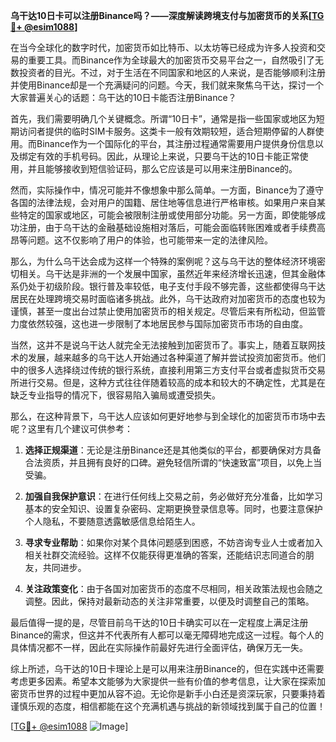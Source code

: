 **乌干达10日卡可以注册Binance吗？——深度解读跨境支付与加密货币的关系[[TG💪+ @esim1088](https://t.me/s/esim1088)]**

在当今全球化的数字时代，加密货币如比特币、以太坊等已经成为许多人投资和交易的重要工具。而Binance作为全球最大的加密货币交易平台之一，自然吸引了无数投资者的目光。不过，对于生活在不同国家和地区的人来说，是否能够顺利注册并使用Binance却是一个充满疑问的问题。今天，我们就来聚焦乌干达，探讨一个大家普遍关心的话题：乌干达的10日卡能否注册Binance？

首先，我们需要明确几个关键概念。所谓“10日卡”，通常是指一些国家或地区为短期访问者提供的临时SIM卡服务。这类卡一般有效期较短，适合短期停留的人群使用。而Binance作为一个国际化的平台，其注册过程通常需要用户提供身份信息以及绑定有效的手机号码。因此，从理论上来说，只要乌干达的10日卡能正常使用，并且能够接收到短信验证码，那么它应该是可以用来注册Binance的。

然而，实际操作中，情况可能并不像想象中那么简单。一方面，Binance为了遵守各国的法律法规，会对用户的国籍、居住地等信息进行严格审核。如果用户来自某些特定的国家或地区，可能会被限制注册或使用部分功能。另一方面，即使能够成功注册，由于乌干达的金融基础设施相对落后，可能会面临转账困难或者手续费高昂等问题。这不仅影响了用户的体验，也可能带来一定的法律风险。

那么，为什么乌干达会成为这样一个特殊的案例呢？这与乌干达的整体经济环境密切相关。乌干达是非洲的一个发展中国家，虽然近年来经济增长迅速，但其金融体系仍处于初级阶段。银行普及率较低，电子支付手段不够完善，这些都使得乌干达居民在处理跨境交易时面临诸多挑战。此外，乌干达政府对加密货币的态度也较为谨慎，甚至一度出台过禁止使用加密货币的相关规定。尽管后来有所松动，但监管力度依然较强，这也进一步限制了本地居民参与国际加密货币市场的自由度。

当然，这并不是说乌干达人就完全无法接触到加密货币了。事实上，随着互联网技术的发展，越来越多的乌干达人开始通过各种渠道了解并尝试投资加密货币。他们中的很多人选择绕过传统的银行系统，直接利用第三方支付平台或者虚拟货币交易所进行交易。但是，这种方式往往伴随着较高的成本和较大的不确定性，尤其是在缺乏专业指导的情况下，很容易陷入骗局或遭受损失。

那么，在这种背景下，乌干达人应该如何更好地参与到全球化的加密货币市场中去呢？这里有几个建议可供参考：

1. **选择正规渠道**：无论是注册Binance还是其他类似的平台，都要确保对方具备合法资质，并且拥有良好的口碑。避免轻信所谓的“快速致富”项目，以免上当受骗。

2. **加强自我保护意识**：在进行任何线上交易之前，务必做好充分准备，比如学习基本的安全知识、设置复杂密码、定期更换登录信息等。同时，也要注意保护个人隐私，不要随意透露敏感信息给陌生人。

3. **寻求专业帮助**：如果你对某个具体问题感到困惑，不妨咨询专业人士或者加入相关社群交流经验。这样不仅能获得更准确的答案，还能结识志同道合的朋友，共同进步。

4. **关注政策变化**：由于各国对加密货币的态度不尽相同，相关政策法规也会随之调整。因此，保持对最新动态的关注非常重要，以便及时调整自己的策略。

最后值得一提的是，尽管目前乌干达的10日卡确实可以在一定程度上满足注册Binance的需求，但这并不代表所有人都可以毫无障碍地完成这一过程。每个人的具体情况都不一样，因此在实际操作前最好先进行全面评估，确保万无一失。

综上所述，乌干达的10日卡理论上是可以用来注册Binance的，但在实践中还需要考虑更多因素。希望本文能够为大家提供一些有价值的参考信息，让大家在探索加密货币世界的过程中更加从容不迫。无论你是新手小白还是资深玩家，只要秉持着谨慎乐观的态度，相信都能在这个充满机遇与挑战的新领域找到属于自己的位置！

[[TG💪+ @esim1088](https://t.me/s/esim1088) ![Image](https://i.postimg.cc/4NQfJmqS/Snipaste-2025-05-13-00-14-12.png)]